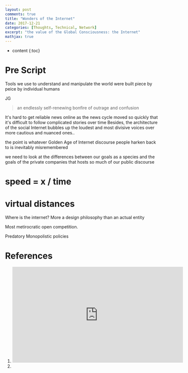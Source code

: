 ```yaml
---
layout: post
comments: true
title: "Wonders of the Internet"
date: 2017-12-21
categories: [Thoughts, Technical, Network]
excerpt: "the value of the Global Consciousness: the Internet"
mathjax: true
---
```

* content
{:toc}

# Pre Script
Tools we use to understand and manipulate the world were built piece by peice by individual humans

JG
> an endlessly self-renewing bonfire of outrage and confusion

It's hard to get reliable news online as the news cycle moved so quickly that it's difficult to follow complicated stories over time 
Besides, the architecture of the social Internet bubbles up the loudest and most divisive voices over more cautious and nuanced ones..


 the point is whatever Golden Age of Internet discourse people harken back to is inevitably misremembered
 
 we need to look at the differences between our goals as a species and the goals of the private companies that hosts so much of our public discourse 
 
# speed = x / time


# virtual distances 
Where is the internet?
More a design philosophy than an actual entity

Most metirocratic open competition.

Predatory Monopolistic policies


# References

1. <iframe width="560" height="315" src="https://www.youtube.com/embed/p0ZVztROpls" frameborder="0" allow="autoplay; encrypted-media" allowfullscreen></iframe>

2. 
